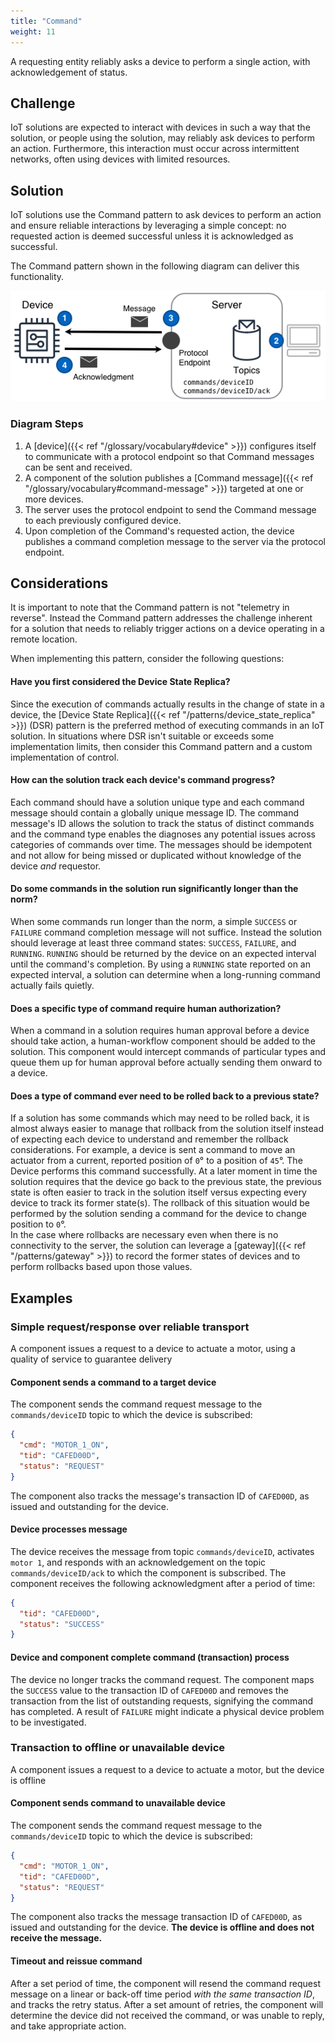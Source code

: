 ```yaml
---
title: "Command"
weight: 11
---
```


A requesting entity reliably asks a device to perform a single action, with acknowledgement of status.

<!--more-->

## Challenge

IoT solutions are expected to interact with devices in such a way that the solution, or people using the solution, may reliably ask devices to perform an action. Furthermore, this interaction must occur across intermittent networks, often using devices with limited resources.

## Solution

IoT solutions use the Command pattern to ask devices to perform an action and ensure reliable interactions by leveraging a simple concept: no requested action is deemed successful unless it is acknowledged as successful.

The Command pattern shown in the following diagram can deliver this functionality.

![Command Pattern](command.png)

### Diagram Steps

1. A [device]({{< ref "/glossary/vocabulary#device" >}}) configures itself to communicate with a protocol endpoint so that Command messages can be sent and received.
2. A component of the solution publishes a [Command message]({{< ref "/glossary/vocabulary#command-message" >}}) targeted at one or more devices.
3. The server uses the protocol endpoint to send the Command message to each previously configured device.
4. Upon completion of the Command's requested action, the device publishes a command completion message to the server via the protocol endpoint.

## Considerations

It is important to note that the Command pattern is not "telemetry in reverse". Instead the Command pattern addresses the challenge inherent for a solution that needs to reliably trigger actions on a device operating in a remote location.

When implementing this pattern, consider the following questions:

#### Have you first considered the Device State Replica?

Since the execution of commands actually results in the change of state in a device, the [Device State Replica]({{< ref "/patterns/device_state_replica" >}}) (DSR) pattern is the preferred method of executing commands in an IoT solution. In situations where DSR isn't suitable or exceeds some implementation limits, then consider this Command pattern and a custom implementation of control.

#### How can the solution track each device's command progress?

Each command should have a solution unique type and each command message should contain a globally unique message ID. The command message's ID allows the solution to track the status of distinct commands and the command type enables the diagnoses any potential issues across categories of commands over time. The messages should be idempotent and not allow for being missed or duplicated without knowledge of the device _and_ requestor.

#### Do some commands in the solution run significantly longer than the norm?

When some commands run longer than the norm, a simple `SUCCESS` or `FAILURE` command completion message will not suffice. Instead the solution should leverage at least three command states: `SUCCESS`, `FAILURE`, and `RUNNING`. `RUNNING` should be returned by the device on an expected interval until the command's completion. By using a `RUNNING` state reported on an expected interval, a solution can determine when a long-running command actually fails quietly.

#### Does a specific type of command require human authorization?

When a command in a solution requires human approval before a device should take action, a human-workflow component should be added to the solution. This component would intercept commands of particular types and queue them up for human approval before actually sending them onward to a device.

#### Does a type of command ever need to be rolled back to a previous state?

If a solution has some commands which may need to be rolled back, it is almost always easier to manage that rollback from the solution itself instead of expecting each device to understand and remember the rollback considerations. For example, a device is sent a command to move an actuator from a current, reported position of `0`&#176; to a position of `45`&#176;. The Device performs this command successfully. At a later moment in time the solution requires that the device go back to the previous state, the previous state is often easier to track in the solution itself versus expecting every device to track its former state(s). The rollback of this situation would be performed by the solution sending a command for the device to change position to `0`&#176;.  
In the case where rollbacks are necessary even when there is no connectivity to the server, the solution can leverage a [gateway]({{< ref "/patterns/gateway" >}}) to record the former states of devices and to perform rollbacks based upon those values.

## Examples

### Simple request/response over reliable transport

A component issues a request to a device to actuate a motor, using a quality of service to guarantee delivery

#### Component sends a command to a target device

The component sends the command request message to the `commands/deviceID` topic to which the device is subscribed:

```json
{
  "cmd": "MOTOR_1_ON",
  "tid": "CAFED00D",
  "status": "REQUEST"
}
```

The component also tracks the message's transaction ID of `CAFED00D`, as issued and outstanding for the device.

#### Device processes message

The device receives the message from topic `commands/deviceID`, activates `motor 1`, and responds with an acknowledgement on the topic `commands/deviceID/ack` to which the component is subscribed. The component receives the following acknowledgment after a period of time:

```json
{
  "tid": "CAFED00D",
  "status": "SUCCESS"
}
```

#### Device and component complete command (transaction) process

The device no longer tracks the command request. The component maps the `SUCCESS` value to the transaction ID of `CAFED00D` and removes the transaction from the list of outstanding requests, signifying the command has completed. A result of `FAILURE` might indicate a physical device problem to be investigated.

### Transaction to offline or unavailable device

A component issues a request to a device to actuate a motor, but the device is offline

#### Component sends command to unavailable device

The component sends the command request message to the `commands/deviceID` topic to which the device is subscribed:

```json
{
  "cmd": "MOTOR_1_ON",
  "tid": "CAFED00D",
  "status": "REQUEST"
}
```

The component also tracks the message transaction ID of `CAFED00D`, as issued and outstanding for the device. **The device is offline and does not receive the message.**

#### Timeout and reissue command

After a set period of time, the component will resend the command request message on a linear or back-off time period _with the same transaction ID_, and tracks the retry status. After a set amount of retries, the component will determine the device did not received the command, or was unable to reply, and take appropriate action.
